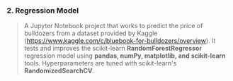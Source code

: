 ###  2. Regression Model 
  > A Jupyter Notebook project that works to predict the price of bulldozers from a dataset provided by Kaggle (https://www.kaggle.com/c/bluebook-for-bulldozers/overview). 
  > It tests and improves the scikit-learn **RandomForestRegressor** regression model using **pandas, numPy, matplotlib, and scikit-learn** tools. Hyperparameters are tuned with scikit-learn's **RandomizedSearchCV**.  

